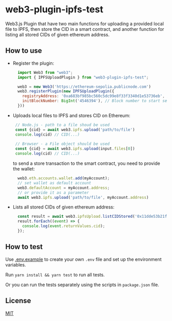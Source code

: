 web3-plugin-ipfs-test
===========

Web3.js Plugin that have two main functions for uploading a provided local file to IPFS, then store the CID in a smart
contract,
and another function for listing all stored CIDs of given ethereum address.

How to use
------------
- Register the plugin:

    ```javascript
      import Web3 from "web3";
      import { IPFSUploadPlugin } from "web3-plugin-ipfs-test";
   
      web3 = new Web3('https://ethereum-sepolia.publicnode.com')
      web3.registerPlugin(new IPFSUploadPlugin({
        registryAddress: '0xa683bf985bc560c5dc99e8f33f3340d1e53736eb', // Address of the registry contract
        initBlockNumber: BigInt('4546394'), // Block number to start searching for events (contract deployment block number). [0 by default]
      }))
    ```

- Uploads local files to IPFS and stores CID on Ethereum:

    ```javascript 
     // Node.js - path to a file shoud be used
     const {cid} = await web3.ipfs.upload('path/to/file')
     console.log(cid) // CID(...)
     
     // Browser - a File object should be used
     const {cid} = await web3.ipfs.upload(input.files[0])
     console.log(cid) // CID(...)
    ```  
  to send a store transaction to the smart contract, you need to provide the wallet:
    ```javascript
      web3.eth.accounts.wallet.add(myAccount);
      // set wallet as default account
      web3.defaultAccount = myAccount.address;
      // or provide it as a parameter
      await web3.ipfs.upload('path/to/file', myAccount.address)
    ```

- Lists all stored CIDs of given ethereum address:

    ```javascript
      const result = await web3.ipfsUpload.listCIDStored('0x11dde53b21fd8368cd3b7213e9a7e5e40c76ec19');
      result.forEach((event) => {
        console.log(event.returnValues.cid);
      });
    ```

How to test
------------
Use [.env.example](.env.example) to create your own `.env` file and set up the environment variables.

Run `yarn install && yarn test` to run all tests.

Or you can run the tests separately using the scripts in `package.json` file.


License
-------

[MIT](https://choosealicense.com/licenses/mit/)
